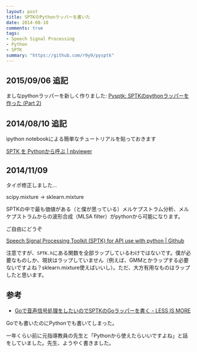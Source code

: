 ```yaml
---
layout: post
title: SPTKのPythonラッパーを書いた
date: 2014-08-10
comments: true
tags:
- Speech Signal Processing
- Python
- SPTK
summary: "https://github.com/r9y9/pysptk"
---
```


## 2015/09/06 追記

ましなpythonラッパーを新しく作りました: [Pysptk: SPTKのpythonラッパーを作った (Part 2)](/blog/2015/09/06/pysptk/)


## 2014/08/10 追記

ipython notebookによる簡単なチュートリアルを貼っておきます

[SPTK を Pythonから呼ぶ | nbviewer](http://nbviewer.ipython.org/github/r9y9/SPTK/blob/master/notebook/SPTK%20calling%20from%20python.ipynb)

## 2014/11/09

タイポ修正しました…

scipy.mixture -> sklearn.mixture

SPTKの中で最も価値がある（と僕が思っている）メルケプストラム分析、メルケプストラムからの波形合成（MLSA filter）がpythonから可能になります。

ご自由にどうぞ

[Speech Signal Processing Toolkit (SPTK) for API use with python | Github](https://github.com/r9y9/SPTK)

注意ですが、`SPTK.h`にある関数を全部ラップしているわけではないです。僕が必要なものしか、現状はラップしていません（例えば、GMMとかラップする必要ないですよね？sklearn.mixture使えばいいし）。ただ、大方有用なものはラップしたと思います。

## 参考

- [Goで音声信号処理をしたいのでSPTKのGoラッパーを書く - LESS IS MORE](http://r9y9.github.io/blog/2014/02/10/sptk-go-wrapper/)

Goでも書いたのにPythonでも書いてしまった。


一年くらい前に元指導教員の先生と「Pythonから使えたらいいですよね」と話をしていました。先生、ようやく書きました。
